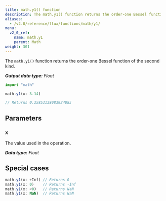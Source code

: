 ```yaml
---
title: math.y1() function
description: The math.y1() function returns the order-one Bessel function of the second kind.
aliases:
  - /v2.0/reference/flux/functions/math/y1/
menu:
  v2_0_ref:
    name: math.y1
    parent: Math
weight: 301
---
```


The `math.y1()` function returns the order-one Bessel function of the second kind.

_**Output data type:** Float_

```js
import "math"

math.y1(x: 3.14)

// Returns 0.35853138083924085
```

## Parameters

### x
The value used in the operation.

_**Data type:** Float_

## Special cases
```js
math.y1(x: +Inf) // Returns 0
math.y1(x: 0)    // Returns -Inf
math.y1(x: <0)   // Returns NaN
math.y1(x: NaN)  // Returns NaN
```
